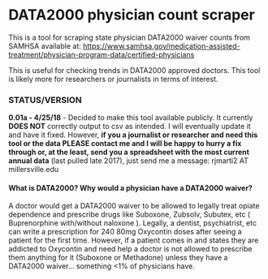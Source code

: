 # DATA2000 physician count scraper
This is a tool for scraping state physician DATA2000 waiver counts from SAMHSA available at: https://www.samhsa.gov/medication-assisted-treatment/physician-program-data/certified-physicians      

This is useful for checking trends in DATA2000 approved doctors. This tool is likely more for researchers or journalists in terms of interest. 


### STATUS/VERSION    
**0.01a - 4/25/18** - Decided to make this tool available publicly. It currently **DOES NOT** correctly output to csv as intended. I will eventually update it and have it fixed. However, **if you a journalist or researcher and need this tool or the data PLEASE contact me and I will be happy to hurry a fix through or, at the least, send you a spreadsheet with the most current annual data** (last pulled late 2017), just send me a message: rjmarti2 AT millersville.edu



#### What is DATA2000? Why would a physician have a DATA2000 waiver?
A doctor would get a DATA2000 waiver to be allowed to legally treat opiate dependence and prescribe drugs like Suboxone, Zubsolv, Subutex, etc ( Buprenorphine with/without naloxone ). Legally, a dentist, psychiatrist, etc can write a prescription for 240 80mg Oxycontin doses after seeing a patient for the first time. However, if a patient comes in and states they are addicted to Oxycontin and need help a doctor is not allowed to prescribe them anything for it (Suboxone or Methadone) unless they have a DATA2000 waiver... something <1% of physicians have. 


